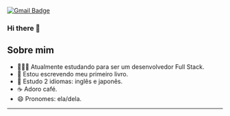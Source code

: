 [![Gmail Badge](https://img.shields.io/badge/-Gmail-c14438?style=flat&logo=Gmail&logoColor=white&link=https://analuizateixeirafernandes184@gmail.com/)](https://analuizateixeirafernandes184@gmail.com/)

### Hi there 👋

## Sobre mim
 - 👩🏽‍💻 Atualmente estudando para ser um desenvolvedor Full Stack.
 - 📖 Estou escrevendo meu primeiro livro.
 - 💬 Estudo 2 idiomas: inglês e japonês.
 - ☕ Adoro café.
 - 😄 Pronomes: ela/dela.

---

